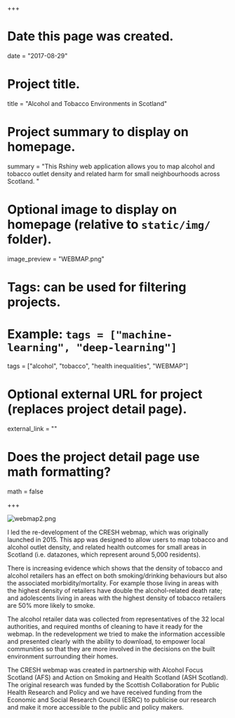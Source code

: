 +++
# Date this page was created.
  date = "2017-08-29"
  
# Project title.
  title = "Alcohol and Tobacco Environments in Scotland"
  
# Project summary to display on homepage.
summary = "This Rshiny web application allows you to map alcohol and tobacco outlet density and related harm for small neighbourhoods across Scotland. "
  
# Optional image to display on homepage (relative to `static/img/` folder).
  image_preview = "WEBMAP.png"
  
# Tags: can be used for filtering projects.
# Example: `tags = ["machine-learning", "deep-learning"]`
  tags = ["alcohol", "tobacco", "health inequalities", "WEBMAP"]
  
# Optional external URL for project (replaces project detail page).
  external_link = ""
  
# Does the project detail page use math formatting?
  math = false
  
+++


![webmap2.png](https://creshmap.com/)


I led the re-development of the CRESH webmap, which was originally launched in 2015. This app was designed to allow users to map tobacco and alcohol outlet density, and related health outcomes for small areas in Scotland (i.e. datazones, which represent around 5,000 residents). 

There is increasing evidence which shows that the density of tobacco and alcohol retailers has an effect on both smoking/drinking behaviours but also the associated morbidity/mortality. For example those living in areas with the highest density of retailers have double the alcohol-related death rate; and adolescents living in areas with the highest density of tobacco retailers are 50% more likely to smoke.  

The alcohol retailer data was collected from representatives of the 32 local authorities, and required months of cleaning to have it ready for the webmap. In the redevelopment we tried to make the information accessible and presented clearly with the ability to download, to empower local communities so that they are more involved in the decisions on the built environment surrounding their homes. 

The CRESH webmap was created in partnership with Alcohol Focus Scotland (AFS) and Action on Smoking and Health Scotland (ASH Scotland). The original research was funded by the Scottish Collaboration for Public Health Research and Policy and we have received funding from the Economic and Social Research Council (ESRC) to publicise our research and make it more accessible to the public and policy makers. 


    
  
  